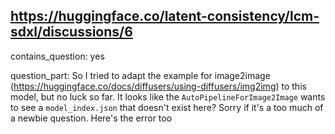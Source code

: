 ## https://huggingface.co/latent-consistency/lcm-sdxl/discussions/6

contains_question: yes

question_part: So I tried to adapt the example for image2image (https://huggingface.co/docs/diffusers/using-diffusers/img2img) to this model, but no luck so far. It looks like the `AutoPipelineForImage2Image` wants to see a `model_index.json` that doesn't exist here? Sorry if it's a too much of a newbie question. Here's the error too